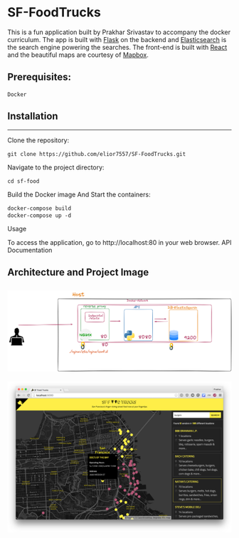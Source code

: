 # SF-FoodTrucks

This is a fun application built by Prakhar Srivastav to accompany the docker curriculum. The app is built with [Flask](http://flask.pocoo.org/) on the backend and [Elasticsearch](http://elastic.co/) is the search engine powering the searches. The front-end is built with [React](http://facebook.github.io/react/) and the beautiful maps are courtesy of [Mapbox](https://www.mapbox.com/).

## Prerequisites:
    Docker


## Installation
------------------------
Clone the repository: 
```
git clone https://github.com/elior7557/SF-FoodTrucks.git
```
Navigate to the project directory: 
```
cd sf-food
```
Build the Docker image And Start the containers: 
```
docker-compose build
docker-compose up -d 
```
Usage

To access the application, go to http://localhost:80 in your web browser.
API Documentation

## Architecture and Project Image

![Arhitecture](3-tIer-Arhitecture.png)
---------
![Demo_Pic](shot.png)

